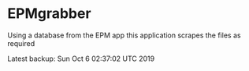 # EPMgrabber
Using a database from the EPM app this application scrapes the files as required


Latest backup: Sun Oct 6 02:37:02 UTC 2019
